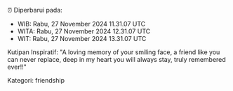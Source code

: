 ⏰ Diperbarui pada:
- WIB: Rabu, 27 November 2024 11.31.07 UTC
- WITA: Rabu, 27 November 2024 12.31.07 UTC
- WIT: Rabu, 27 November 2024 13.31.07 UTC

Kutipan Inspiratif:
"A loving memory of your smiling face, a friend like you can never replace, deep in my heart you will always stay, truly remembered ever!!"


Kategori: friendship

